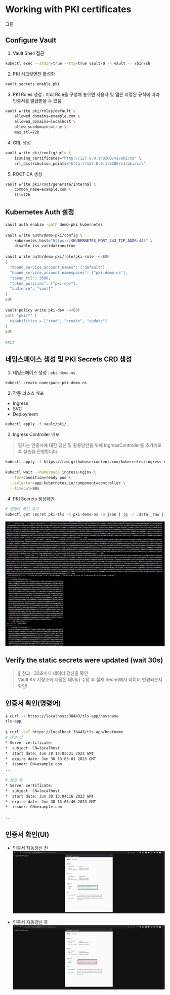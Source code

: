 # Working with PKI certificates

그림

## Configure Vault

1. Vault Shell 접근
```bash
kubectl exec --stdin=true --tty=true vault-0 -n vault -- /bin/sh
```

2. PKI 시크릿엔진 활성화
```bash
vault secrets enable pki
```

3. PKI Roles 생성 : 미리 Role을 구성해 놓으면 사용자 및 앱은 지정된 규칙에 따라 인증서를 발급받을 수 있음
```bash
vault write pki/roles/default \
    allowed_domains=example.com \
    allowed_domains=localhost \
    allow_subdomains=true \
    max_ttl=72h
```

4. CRL 생성
```bash
vault write pki/config/urls \
    issuing_certificates="http://127.0.0.1:8200/v1/pki/ca" \
    crl_distribution_points="http://127.0.0.1:8200/v1/pki/crl"
```

5. ROOT CA 생성
```bash
vault write pki/root/generate/internal \
    common_name=example.com \
    ttl=72h
```

## Kubernetes Auth 설정
```bash
vault auth enable -path demo-pki kubernetes

vault write auth/demo-pki/config \
    kubernetes_host="https://$KUBERNETES_PORT_443_TCP_ADDR:443" \
    disable_iss_validation=true

vault write auth/demo-pki/role/pki-role -<<EOF
{
  "bound_service_account_names": ["default"],
  "bound_service_account_namespaces": ["pki-demo-ns"],
  "token_ttl": 3600,
  "token_policies": ["pki-dev"],
  "audience": "vault"
}
EOF

vault policy write pki-dev -<<EOF
path "pki/*" {
  capabilities = ["read", "create", "update"]
}
EOF

exit
```

## 네임스페이스 생성 및 PKI Secrets CRD 생성

1. 네임스페이스 생성 : `pki-demo-ns`
```bash
kubectl create namespace pki-demo-ns
```

2. 각종 리소스 배포
- Ingress
- SVC
- Deployment

```bash
kubectl apply -f vault/pki/.
```

3. Ingress Controller 배포

> 필자는 인증서에 대한 갱신 및 활용방안을 위해 IngressController를 추가배포 후 실습을 진행합니다.

```bash
kubectl apply -f https://raw.githubusercontent.com/kubernetes/ingress-nginx/main/deploy/static/provider/kind/deploy.yaml

kubectl wait --namespace ingress-nginx \
  --for=condition=ready pod \
  --selector=app.kubernetes.io/component=controller \
  --timeout=90s
```

4. PKI Secrets 생성확인

```bash
# 명령어 확인 추가
kubectl get secret pki-tls -n pki-demo-ns -o json | jq -r .data._raw | base64 -D
```

![img](https://raw.githubusercontent.com/hyungwook0221/img/main/uPic/9GmI0T.jpg)


## Verify the static secrets were updated (wait 30s)
> 📌 참고 : 30초마다 데이터 갱신을 확인  
> Vault KV 저장소에 저장된 데이터 수정 후 실제 Secret에서 데이터 변경되는지 확인!


## 인증서 확인(명령어)
```bash
$ curl -k https://localhost:38443/tls-app/hostname
tls-app

$ curl -kvI https://localhost:38443/tls-app/hostname
# 갱신 전
* Server certificate:
*  subject: CN=localhost
*  start date: Jun 30 13:03:31 2023 GMT
*  expire date: Jun 30 13:05:01 2023 GMT
*  issuer: CN=example.com
...

# 갱신 후
* Server certificate:
*  subject: CN=localhost
*  start date: Jun 30 13:04:16 2023 GMT
*  expire date: Jun 30 13:05:46 2023 GMT
*  issuer: CN=example.com

...
```

## 인증서 확인(UI)

- 인증서 자동갱신 전
![img](https://raw.githubusercontent.com/hyungwook0221/img/main/uPic/HazyNh.jpg)

- 인증서 자동갱신 후
![img](https://raw.githubusercontent.com/hyungwook0221/img/main/uPic/VyhNaq.jpg)